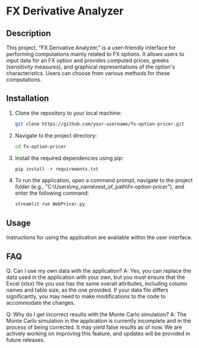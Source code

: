 # FX Derivative Analyzer

## Description
This project, "FX Derivative Analyzer," is a user-friendly interface for performing computations mainly related to FX options. It allows users to input data for an FX option and provides computed prices, greeks (sensitivity measures), and graphical representations of the option's characteristics. Users can choose from various methods for these computations.

## Installation
1. Clone the repository to your local machine:
   ```bash
   git clone https://github.com/your-username/fx-option-pricer.git
2. Navigate to the project directory:
   ```bash
   cd fx-option-pricer

4. Install the required dependencies using pip:
   ```python
   pip install -r requirements.txt

6. To run the application, open a command prompt, navigate to the project folder (e.g., "C:\Users\my_name\rest_of_path\fx-option-pricer"), and enter the following command:
   ```python
   streamlit run WebPricer.py

## Usage
Instructions for using the application are available within the user interface.

## FAQ
Q: Can I use my own data with the application?
A: Yes, you can replace the data used in the application with your own, but you must ensure that the Excel (xlsx) file you use has the same overall attributes, including column names and table size, as the one provided. If your data file differs significantly, you may need to make modifications to the code to accommodate the changes.

Q: Why do I get incorrect results with the Monte Carlo simulation?
A: The Monte Carlo simulation in the application is currently incomplete and in the process of being corrected. It may yield false results as of now. We are actively working on improving this feature, and updates will be provided in future releases.
